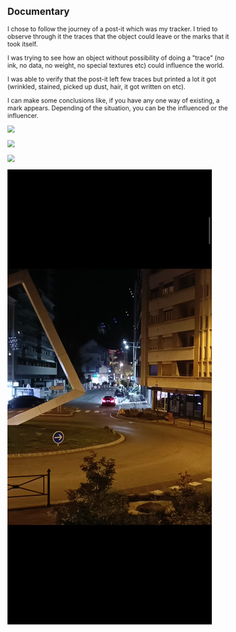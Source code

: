 ## Documentary

I chose to follow the journey of a post-it which was my tracker. I tried to observe through it the traces that the object could leave or the marks that it took itself.

I was trying to see how an object without possibility of doing a "trace" (no ink, no data, no weight, no special textures etc) could influence the world.

I was able to verify that the post-it left few traces but printed a lot it got (wrinkled, stained, picked up dust, hair, it got written on etc).

I can make some conclusions like, if you have any one way of existing, a mark appears. Depending of the situation, you can be the influenced or the influencer.



![](Imageprocess/IMG_20221031_073637.jpgC:/Users/Utilisateur/OneDrive/Documents/Oct.%202022/head-md-time-in-time-out/process/Imageprocess/IMG_20221031_073656.jpgC:/Users/Utilisateur/OneDrive/Documents/Oct.%202022/head-md-time-in-time-out/process/Imageprocess/IMG_20221031_075712.jpgC:/Users/Utilisateur/OneDrive/Documents/Oct.%202022/head-md-time-in-time-out/process/Imageprocess/IMG_20221031_080518.jpgC:/Users/Utilisateur/OneDrive/Documents/Oct.%202022/head-md-time-in-time-out/process/Imageprocess/IMG_20221031_080526.jpgC:/Users/Utilisateur/OneDrive/Documents/Oct.%202022/head-md-time-in-time-out/process/Imageprocess/IMG_20221031_080533.jpgC:/Users/Utilisateur/OneDrive/Documents/Oct.%202022/head-md-time-in-time-out/process/Imageprocess/IMG_20221031_080536.jpgC:/Users/Utilisateur/OneDrive/Documents/Oct.%202022/head-md-time-in-time-out/process/Imageprocess/IMG_20221031_084033.jpgC:/Users/Utilisateur/OneDrive/Documents/Oct.%202022/head-md-time-in-time-out/process/Imageprocess/IMG_20221031_084600.jpgC:/Users/Utilisateur/OneDrive/Documents/Oct.%202022/head-md-time-in-time-out/process/Imageprocess/IMG_20221031_084607.jpgC:/Users/Utilisateur/OneDrive/Documents/Oct.%202022/head-md-time-in-time-out/process/Imageprocess/IMG_20221031_085621.jpgC:/Users/Utilisateur/OneDrive/Documents/Oct.%202022/head-md-time-in-time-out/process/Imageprocess/IMG_20221031_090441.jpgC:/Users/Utilisateur/OneDrive/Documents/Oct.%202022/head-md-time-in-time-out/process/Imageprocess/IMG_20221031_090532.jpgC:/Users/Utilisateur/OneDrive/Documents/Oct.%202022/head-md-time-in-time-out/process/Imageprocess/IMG_20221031_090613.jpgC:/Users/Utilisateur/OneDrive/Documents/Oct.%202022/head-md-time-in-time-out/process/Imageprocess/IMG_20221031_094104.jpgC:/Users/Utilisateur/OneDrive/Documents/Oct.%202022/head-md-time-in-time-out/process/Imageprocess/IMG_20221031_094124.jpgC:/Users/Utilisateur/OneDrive/Documents/Oct.%202022/head-md-time-in-time-out/process/Imageprocess/IMG_20221031_101228.jpgC:/Users/Utilisateur/OneDrive/Documents/Oct.%202022/head-md-time-in-time-out/process/Imageprocess/IMG_20221031_103617.jpgC:/Users/Utilisateur/OneDrive/Documents/Oct.%202022/head-md-time-in-time-out/process/Imageprocess/IMG_20221031_103719.jpgC:/Users/Utilisateur/OneDrive/Documents/Oct.%202022/head-md-time-in-time-out/process/Imageprocess/IMG_20221031_103728.jpgC:/Users/Utilisateur/OneDrive/Documents/Oct.%202022/head-md-time-in-time-out/process/Imageprocess/IMG_20221031_103846.jpgC:/Users/Utilisateur/OneDrive/Documents/Oct.%202022/head-md-time-in-time-out/process/Imageprocess/IMG_20221031_103850.jpg)

![](Imageprocess/IMG_20221031_103853.jpgC:/Users/Utilisateur/OneDrive/Documents/Oct.%202022/head-md-time-in-time-out/process/Imageprocess/IMG_20221031_103856.jpgC:/Users/Utilisateur/OneDrive/Documents/Oct.%202022/head-md-time-in-time-out/process/Imageprocess/IMG_20221031_103909.jpgC:/Users/Utilisateur/OneDrive/Documents/Oct.%202022/head-md-time-in-time-out/process/Imageprocess/IMG_20221031_103924.jpgC:/Users/Utilisateur/OneDrive/Documents/Oct.%202022/head-md-time-in-time-out/process/Imageprocess/IMG_20221031_123642.jpgC:/Users/Utilisateur/OneDrive/Documents/Oct.%202022/head-md-time-in-time-out/process/Imageprocess/IMG_20221031_123645.jpgC:/Users/Utilisateur/OneDrive/Documents/Oct.%202022/head-md-time-in-time-out/process/Imageprocess/IMG_20221031_130114.jpgC:/Users/Utilisateur/OneDrive/Documents/Oct.%202022/head-md-time-in-time-out/process/Imageprocess/IMG_20221031_130131.jpgC:/Users/Utilisateur/OneDrive/Documents/Oct.%202022/head-md-time-in-time-out/process/Imageprocess/IMG_20221031_130135.jpgC:/Users/Utilisateur/OneDrive/Documents/Oct.%202022/head-md-time-in-time-out/process/Imageprocess/IMG_20221031_130228.jpgC:/Users/Utilisateur/OneDrive/Documents/Oct.%202022/head-md-time-in-time-out/process/Imageprocess/IMG_20221031_130230.jpgC:/Users/Utilisateur/OneDrive/Documents/Oct.%202022/head-md-time-in-time-out/process/Imageprocess/IMG_20221031_131128.jpgC:/Users/Utilisateur/OneDrive/Documents/Oct.%202022/head-md-time-in-time-out/process/Imageprocess/IMG_20221031_131136.jpgC:/Users/Utilisateur/OneDrive/Documents/Oct.%202022/head-md-time-in-time-out/process/Imageprocess/IMG_20221031_131209.jpgC:/Users/Utilisateur/OneDrive/Documents/Oct.%202022/head-md-time-in-time-out/process/pitch-2022-11-01)



![](../Imageprocess/Screenshot_2022-10-30-20-56-17-090_com.miui.videoplayer.jpg)




![](Imageprocess/Screenshot_2022-10-30-20-56-17-090_com.miui.videoplayer.jpg)






